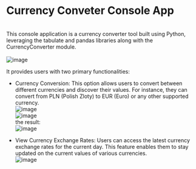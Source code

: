 # Currency Conveter Console App

\
This console application is a currency converter tool built using Python, leveraging the tabulate and pandas libraries along with the CurrencyConverter module.  
\
![image](https://github.com/Michal0002/CurrencyConverter/assets/44274110/f1071a70-0e15-44a6-9c0f-21ee03a66c28)

It provides users with two primary functionalities:

* Currency Conversion:
This option allows users to convert between different currencies and discover their values. For instance, they can convert from PLN (Polish Zloty) to EUR (Euro) or any other supported currency.
\
![image](https://github.com/Michal0002/CurrencyConverter/assets/44274110/74e41852-38eb-480d-9324-eb7a9330a601)
\
![image](https://github.com/Michal0002/CurrencyConverter/assets/44274110/004180a5-1a25-4e62-a3e7-4852fd469dfe)
\
the result:
\
![image](https://github.com/Michal0002/CurrencyConverter/assets/44274110/62a19825-8238-4c4c-8fce-1715174ea54d)


* View Currency Exchange Rates:
Users can access the latest currency exchange rates for the current day. This feature enables them to stay updated on the current values of various currencies.
\
![image](https://github.com/Michal0002/CurrencyConverter/assets/44274110/8b8ae874-6b87-4f4b-b1b8-2d893f9d1a43)

